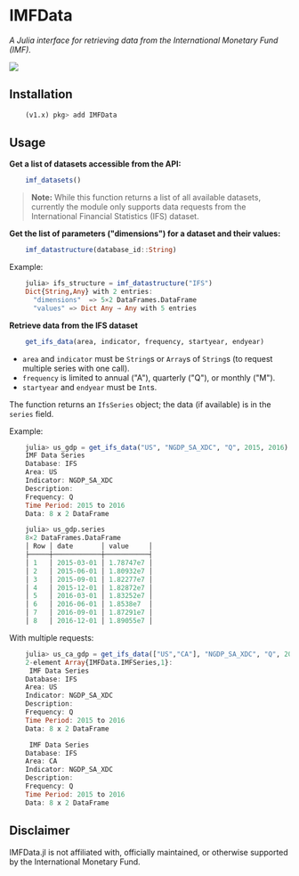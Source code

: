# IMFData

*A Julia interface for retrieving data from the International Monetary Fund (IMF).*

[![][ci-img]][ci-url]

## Installation

```julia
    (v1.x) pkg> add IMFData
```

## Usage

**Get a list of datasets accessible from the API:**

```julia
    imf_datasets()
```
> **Note:** While this function returns a list of all available datasets, currently the module only supports data requests from the International Financial Statistics (IFS) dataset.


**Get the list of parameters ("dimensions") for a dataset and their values:**

```julia
    imf_datastructure(database_id::String)
```

Example:
```julia
    julia> ifs_structure = imf_datastructure("IFS")
    Dict{String,Any} with 2 entries:
      "dimensions"  => 5×2 DataFrames.DataFrame
      "values" => Dict Any → Any with 5 entries
```

**Retrieve data from the IFS dataset**
```julia
    get_ifs_data(area, indicator, frequency, startyear, endyear)
```
* `area` and `indicator` must be `String`s or `Array`s of `String`s (to request multiple series with one call).
* `frequency` is limited to annual ("A"), quarterly ("Q"), or monthly ("M").
* `startyear` and `endyear` must be `Int`s.

The function returns an `IfsSeries` object; the data (if available) is in the `series` field.

Example:
```julia
    julia> us_gdp = get_ifs_data("US", "NGDP_SA_XDC", "Q", 2015, 2016)
    IMF Data Series
    Database: IFS
    Area: US
    Indicator: NGDP_SA_XDC
    Description:
    Frequency: Q
    Time Period: 2015 to 2016
    Data: 8 x 2 DataFrame

    julia> us_gdp.series
    8×2 DataFrames.DataFrame
    │ Row │ date       │ value     │
    ├─────┼────────────┼───────────┤
    │ 1   │ 2015-03-01 │ 1.78747e7 │
    │ 2   │ 2015-06-01 │ 1.80932e7 │
    │ 3   │ 2015-09-01 │ 1.82277e7 │
    │ 4   │ 2015-12-01 │ 1.82872e7 │
    │ 5   │ 2016-03-01 │ 1.83252e7 │
    │ 6   │ 2016-06-01 │ 1.8538e7  │
    │ 7   │ 2016-09-01 │ 1.87291e7 │
    │ 8   │ 2016-12-01 │ 1.89055e7 │
```
With multiple requests:
```julia
    julia> us_ca_gdp = get_ifs_data(["US","CA"], "NGDP_SA_XDC", "Q", 2015, 2016)
    2-element Array{IMFData.IMFSeries,1}:
     IMF Data Series
    Database: IFS
    Area: US
    Indicator: NGDP_SA_XDC
    Description:
    Frequency: Q
    Time Period: 2015 to 2016
    Data: 8 x 2 DataFrame

     IMF Data Series
    Database: IFS
    Area: CA
    Indicator: NGDP_SA_XDC
    Description:
    Frequency: Q
    Time Period: 2015 to 2016
    Data: 8 x 2 DataFrame
```
## Disclaimer
IMFData.jl is not affiliated with, officially maintained, or otherwise supported by the International Monetary Fund.


[repo-img]: http://www.repostatus.org/badges/latest/inactive.svg
[repo-url]: http://www.repostatus.org/#inactive

[ci-img]: https://github.com/stephenbnicar/IMFData.jl/workflows/CI/badge.svg
[ci-url]: https://github.com/stephenbnicar/IMFData.jl/actions?workflow=CI

